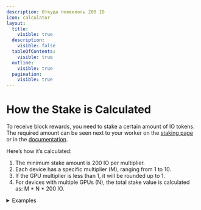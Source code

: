 ```yaml
---
description: Откуда появилось 200 IO
icon: calculator
layout:
  title:
    visible: true
  description:
    visible: false
  tableOfContents:
    visible: true
  outline:
    visible: true
  pagination:
    visible: true
---
```


# How the Stake is Calculated

To receive block rewards, you need to stake a certain amount of IO tokens. The required amount can be seen next to your worker on the [staking page](https://worker.io.net/worker/integrated-staking) or in the [documentation](https://docs.io.net/docs/proposed-device-block-reward-multiplier).

Here’s how it’s calculated:

1. The minimum stake amount is 200 IO per multiplier.
2. Each device has a specific multiplier (M), ranging from 1 to 10.
3. If the GPU multiplier is less than 1, it will be rounded up to 1.
4. For devices with multiple GPUs (N), the total stake value is calculated as: M \* N \* 200 IO.

<details>

<summary>Examples</summary>

* For a worker: 1 x H100 GPUs (multiplier 10), the minimum stake will be 1 \* 10 \* 200 = 2,000 IO
* For a worker with multiple cards: 8 x H100 GPUs (multiplier 10), the minimum stake will be 8 \* 10 \* 200 = 16,000 IO
* For a worker: 4 x 4070 GPU (multiplier 0.25, rounded up to 1), the minimum stake will be 4 \* 1 \* 200 = 800 IO

</details>
